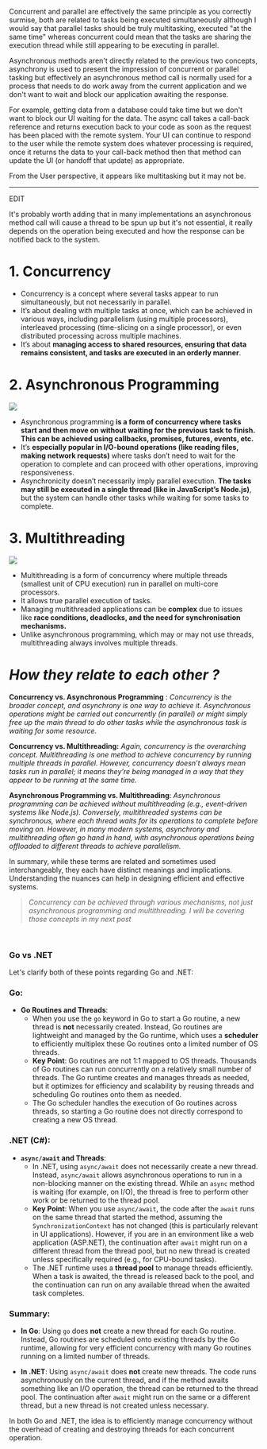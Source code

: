 Concurrent and parallel are effectively the same principle as you correctly surmise, both are related to tasks being executed simultaneously although I would say that parallel tasks should be truly multitasking, executed "at the same time" whereas concurrent could mean that the tasks are sharing the execution thread while still appearing to be executing in parallel.

Asynchronous methods aren't directly related to the previous two concepts, asynchrony is used to present the impression of concurrent or parallel tasking but effectively an asynchronous method call is normally used for a process that needs to do work away from the current application and we don't want to wait and block our application awaiting the response.

For example, getting data from a database could take time but we don't want to block our UI waiting for the data. The async call takes a call-back reference and returns execution back to your code as soon as the request has been placed with the remote system. Your UI can continue to respond to the user while the remote system does whatever processing is required, once it returns the data to your call-back method then that method can update the UI (or handoff that update) as appropriate.

From the User perspective, it appears like multitasking but it may not be.

---

EDIT

It's probably worth adding that in many implementations an asynchronous method call will cause a thread to be spun up but it's not essential, it really depends on the operation being executed and how the response can be notified back to the system.

# 1. Concurrency

- Concurrency is a concept where several tasks appear to run simultaneously, but not necessarily in parallel.
- It’s about dealing with multiple tasks at once, which can be achieved in various ways, including parallelism (using multiple processors), interleaved processing (time-slicing on a single processor), or even distributed processing across multiple machines.
- It’s about **managing access to shared resources, ensuring that data remains consistent, and tasks are executed in an orderly manner**.

# 2. Asynchronous Programming

![](https://miro.medium.com/v2/resize:fit:700/0*aeasNTuz4j6Hya4I.png)

- Asynchronous programming **is a form of concurrency where tasks start and then move on without waiting for the previous task to finish. This can be achieved using callbacks, promises, futures, events, etc.**
- It’s **especially popular in I/O-bound operations (like reading files, making network requests)** where tasks don’t need to wait for the operation to complete and can proceed with other operations, improving responsiveness.
- Asynchronicity doesn’t necessarily imply parallel execution. **The tasks may still be executed in a single thread (like in JavaScript’s Node.js)**, but the system can handle other tasks while waiting for some tasks to complete.

# 3. Multithreading

![](https://miro.medium.com/v2/resize:fit:700/0*2lmBNlyb6Cn_LRAP.png)

- Multithreading is a form of concurrency where multiple threads (smallest unit of CPU execution) run in parallel on multi-core processors.
- It allows true parallel execution of tasks.
- Managing multithreaded applications can be **complex** due to issues like **race conditions, deadlocks, and the need for synchronisation mechanisms.**
- Unlike asynchronous programming, which may or may not use threads, multithreading always involves multiple threads.

# _How they relate to each other ?_

**Concurrency vs. Asynchronous Programming** : _Concurrency is the broader concept, and asynchrony is one way to achieve it. Asynchronous operations might be carried out concurrently (in parallel) or might simply free up the main thread to do other tasks while the asynchronous task is waiting for some resource._

**Concurrency vs. Multithreading:** _Again, concurrency is the overarching concept. Multithreading is one method to achieve concurrency by running multiple threads in parallel. However, concurrency doesn’t always mean tasks run in parallel; it means they’re being managed in a way that they appear to be running at the same time._

**Asynchronous Programming vs. Multithreading**: _Asynchronous programming can be achieved without multithreading (e.g., event-driven systems like Node.js). Conversely, multithreaded systems can be synchronous, where each thread waits for its operations to complete before moving on. However, in many modern systems, asynchrony and multithreading often go hand in hand, with asynchronous operations being offloaded to different threads to achieve parallelism._

In summary, while these terms are related and sometimes used interchangeably, they each have distinct meanings and implications. Understanding the nuances can help in designing efficient and effective systems.

> _Concurrency can be achieved through various mechanisms, not just asynchronous programming and multithreading. I will be covering those concepts in my next post_

[  
](https://medium.com/tag/programming?source=post_page-----724340dec4df---------------programming-----------------)


### Go vs .NET
Let's clarify both of these points regarding Go and .NET:

### **Go:**

- **Go Routines and Threads**:
  - When you use the `go` keyword in Go to start a Go routine, a new thread is **not** necessarily created. Instead, Go routines are lightweight and managed by the Go runtime, which uses a **scheduler** to efficiently multiplex these Go routines onto a limited number of OS threads.
  - **Key Point**: Go routines are not 1:1 mapped to OS threads. Thousands of Go routines can run concurrently on a relatively small number of threads. The Go runtime creates and manages threads as needed, but it optimizes for efficiency and scalability by reusing threads and scheduling Go routines onto them as needed.
  - The Go scheduler handles the execution of Go routines across threads, so starting a Go routine does not directly correspond to creating a new OS thread.

### **.NET (C#):**

- **`async/await` and Threads**:
  - In .NET, using `async/await` does not necessarily create a new thread. Instead, `async/await` allows asynchronous operations to run in a non-blocking manner on the existing thread. While an `async` method is waiting (for example, on I/O), the thread is free to perform other work or be returned to the thread pool.
  - **Key Point**: When you use `async/await`, the code after the `await` runs on the same thread that started the method, assuming the `SynchronizationContext` has not changed (this is particularly relevant in UI applications). However, if you are in an environment like a web application (ASP.NET), the continuation after `await` might run on a different thread from the thread pool, but no new thread is created unless specifically required (e.g., for CPU-bound tasks).
  - The .NET runtime uses a **thread pool** to manage threads efficiently. When a task is awaited, the thread is released back to the pool, and the continuation can run on any available thread when the awaited task completes.

### **Summary**:

- **In Go**: Using `go` does **not** create a new thread for each Go routine. Instead, Go routines are scheduled onto existing threads by the Go runtime, allowing for very efficient concurrency with many Go routines running on a limited number of threads.
  
- **In .NET**: Using `async/await` does **not** create new threads. The code runs asynchronously on the current thread, and if the method awaits something like an I/O operation, the thread can be returned to the thread pool. The continuation after `await` might run on the same or a different thread, but a new thread is not created unless necessary.

In both Go and .NET, the idea is to efficiently manage concurrency without the overhead of creating and destroying threads for each concurrent operation.